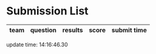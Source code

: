 # Submission List
team    | question  | results  | score | submit time
------|-----:|-----:| ----:|-----


update time: 14:16:46.30 
